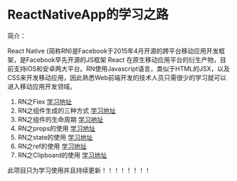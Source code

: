 # ReactNativeApp的学习之路

简介：

React Native (简称RN)是Facebook于2015年4月开源的跨平台移动应用开发框架，是Facebook早先开源的JS框架 React 在原生移动应用平台的衍生产物，目前支持iOS和安卓两大平台。RN使用Javascript语言，类似于HTML的JSX，以及CSS来开发移动应用，因此熟悉Web前端开发的技术人员只需很少的学习就可以进入移动应用开发领域。

1. RN之Flex    [学习地址](https://blog.csdn.net/github_34402358/article/details/83824985) 
1. RN之组件生成的三种方式    [学习地址](https://blog.csdn.net/github_34402358/article/details/84188560) 
2. RN之组件的生命周期    [学习地址](https://blog.csdn.net/github_34402358/article/details/84186139) 
3. RN之props的使用    [学习地址](https://blog.csdn.net/github_34402358/article/details/84317779) 
4. RN之state的使用    [学习地址](https://blog.csdn.net/github_34402358/article/details/84327589) 
5. RN之ref的使用    [学习地址](https://blog.csdn.net/github_34402358/article/details/84672263) 
6. RN之Clipboard的使用    [学习地址](https://blog.csdn.net/github_34402358/article/details/88568132) 





此项目只为学习使用并且持续更新！！！！！！！！